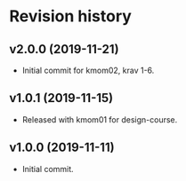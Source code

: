 Revision history
=======================


v2.0.0 (2019-11-21)
------------------------

* Initial commit for kmom02, krav 1-6.



v1.0.1 (2019-11-15)
------------------------

* Released with kmom01 for design-course.



v1.0.0 (2019-11-11)
------------------------

* Initial commit.
